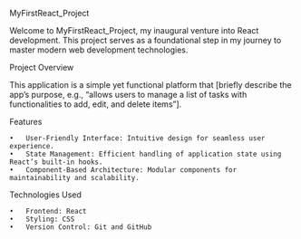 MyFirstReact_Project

Welcome to MyFirstReact_Project, my inaugural venture into React development. This project serves as a foundational step in my journey to master modern web development technologies.

Project Overview

This application is a simple yet functional platform that [briefly describe the app’s purpose, e.g., “allows users to manage a list of tasks with functionalities to add, edit, and delete items”].

Features

	•	User-Friendly Interface: Intuitive design for seamless user experience.
	•	State Management: Efficient handling of application state using React’s built-in hooks.
	•	Component-Based Architecture: Modular components for maintainability and scalability.

Technologies Used

	•	Frontend: React
	•	Styling: CSS
	•	Version Control: Git and GitHub
